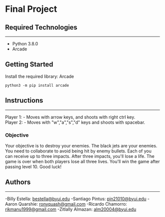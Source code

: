 # Final Project

## Required Technologies
---
* Python 3.8.0
* Arcade

## Getting Started
Install the required library: Arcade
```
python3 -m pip install arcade
```

## Instructions
---
Player 1: - Moves with arrow keys, and shoots with right ctrl key.  
Player 2: - Moves with "w","a","s","d" keys and shoots with spacebar.

### Objective
Your objective is to destroy your enemies. The black jets are your enemies. You need to collaborate to avoid being hit by enemy bullets. Each of you can receive up to three impacts. After three impacts, you'll lose a life. The game is over when both players lose all three lives. You'll win the game after passing level 10.
Good luck!

## Authors
---
-Billy Estella: bestella@byui.edu 
-Santiago Pintus: pin21010@byui.edu 
-Aaron Quarshie: ronyquash@gmail.com 
-Ricardo Chamorro: rikmanu1999@gmail.com 
-Zitlally Almazan: alm20004@byui.edu 
